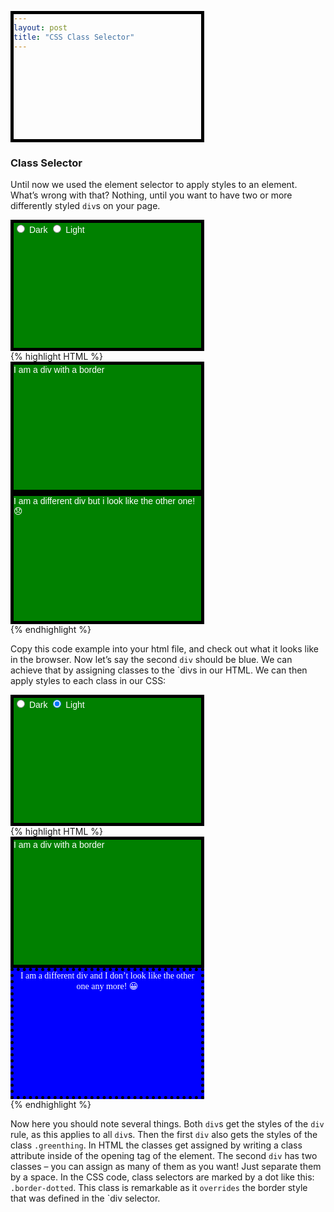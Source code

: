 ```yaml
---
layout: post
title: "CSS Class Selector"
---
```


### Class Selector
Until now we used the element selector to apply styles to an element. What’s wrong with that? Nothing, until you want to have two or more differently styled `div`s on your page.

<div class="m-switch">
  <input class="m-switch__input" id="dark" type="radio" name="theme" onchange="darkenEverything()">
  <label class="m-switch__label m-switch__label--is-dark" for="dark">Dark</label>
  <input class="m-switch__input" id="light" type="radio" name="theme" checked="checked" onchange="lightenEverything()">
  <label class="m-switch__label m-switch__label--is-light" for="light">Light</label>
</div>
{% highlight HTML %}
<head>
<!-- ... -->
  <style>
    div {
      color: white;
      background-color: green;
      width: 300px;
      height: 200px;
      font-family: sans-serif;
      border: 5px solid black;
    }
  </style>
</head>
<body>
  <div>I am a div with a border</div>
  <div>I am a different div but i look like the other one! 😞</div>
</body>
{% endhighlight %}

Copy this code example into your html file, and check out what it looks like in the browser. Now let’s say the second `div` should be blue. We can achieve that by assigning classes to the `divs in our HTML. We can then apply styles to each class in our CSS:

<div class="m-switch">
  <input class="m-switch__input" id="dark" type="radio" name="theme" onchange="darkenEverything()">
  <label class="m-switch__label m-switch__label--is-dark" for="dark">Dark</label>
  <input class="m-switch__input" id="light" type="radio" name="theme" checked="checked" onchange="lightenEverything()">
  <label class="m-switch__label m-switch__label--is-light" for="light">Light</label>
</div>
{% highlight HTML %}
<head>
<!-- ... -->
  <style>
    div {
      width: 300px;
      height: 200px;
      font-family: sans-serif;
      border: 5px solid black;
    }

    .greenthing { background-color: green; }

    .bluething {
      background-color: blue;
      font-family: serif;
      text-align: center;
    }

    .border-dotted { border: 5px dotted black; }
  </style>
</head>
<body>
  <div class="greenthing">I am a div with a border</div>
  <div class="bluething border-dotted">I am a different div and I don’t look like the other one any more! 😀</div>
</body>
{% endhighlight %}

Now here you should note several things. Both `div`s get the styles of the `div` rule, as this applies to all `div`s. Then the first `div` also gets the styles of the class `.greenthing`. In HTML the classes get assigned by writing a class attribute inside of the opening tag of the element. The second `div` has two classes – you can assign as many of them as you want! Just separate them by a space. In the CSS code, class selectors are marked by a dot like this: `.border-dotted`. This class is remarkable as it `overrides` the border style that was defined in the `div selector.

